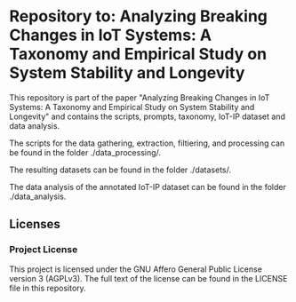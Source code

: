 # Repository to: Analyzing Breaking Changes in IoT Systems: A Taxonomy and Empirical Study on System Stability and Longevity

This repository is part of the paper "Analyzing Breaking Changes in IoT Systems: A Taxonomy and Empirical Study on System Stability and Longevity" and contains the scripts, prompts, taxonomy, IoT-IP dataset and data analysis.

The scripts for the data gathering, extraction, filtiering, and processing can be found in the folder ./data_processing/.

The resulting datasets can be found in the folder ./datasets/.

The data analysis of the annotated IoT-IP dataset can be found in the folder ./data_analysis.

## Licenses
### Project License
This project is licensed under the GNU Affero General Public License version 3 (AGPLv3). The full text of the license can be found in the LICENSE file in this repository.